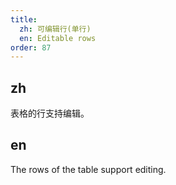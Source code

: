 ```yaml
---
title:
  zh: 可编辑行(单行)
  en: Editable rows
order: 87
---
```


## zh

表格的行支持编辑。

## en

The rows of the table support editing.
